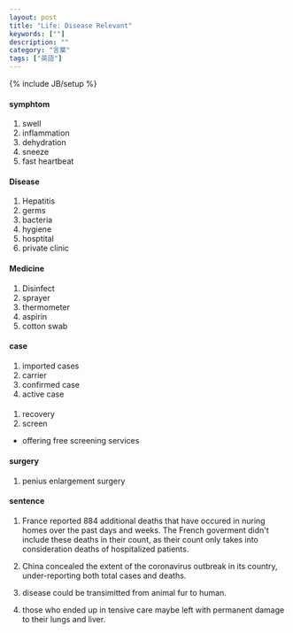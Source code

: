 ```yaml
---
layout: post
title: "Life: Disease Relevant"
keywords: [""]
description: ""
category: "言葉"
tags: ["英語"]
---
```

{% include JB/setup %}

#### symphtom
1. swell
2. inflammation
3. dehydration
4. sneeze
5. fast heartbeat

#### Disease
1. Hepatitis
2. germs 
3. bacteria
4. hygiene
5. hosptital
6. private clinic


#### Medicine
1. Disinfect
2. sprayer
3. thermometer
4. aspirin
5. cotton swab

#### case
1. imported cases
2. carrier
3. confirmed case
4. active case

#### 
1. recovery
2. screen
- offering free screening services 

#### surgery
1. penius enlargement surgery

#### sentence
1. France reported 884 additional deaths that have occured in nuring homes over
   the past days and weeks. The French goverment didn't include these deaths in
   their count, as their count only takes into consideration deaths of
   hospitalized patients.
2. China concealed the extent of the coronavirus outbreak in its country,
   under-reporting both total cases and deaths.

3. disease could be transimitted from animal fur to human.
4. those who ended up in tensive care maybe left with permanent damage to their
   lungs and liver.


